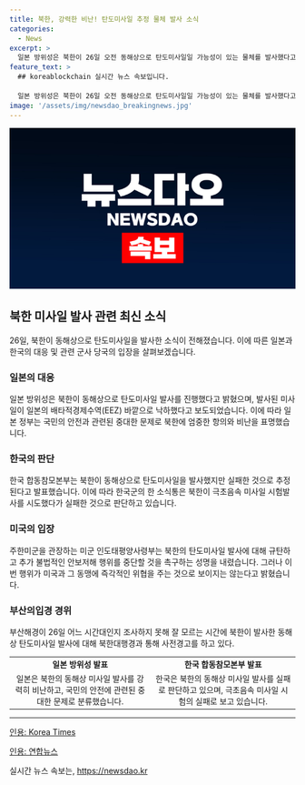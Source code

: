 ```yaml
---
title: 북한, 강력한 비난! 탄도미사일 추정 물체 발사 소식
categories:
  - News
excerpt: >
  일본 방위성은 북한이 26일 오전 동해상으로 탄도미사일일 가능성이 있는 물체를 발사했다고 밝혔다. 북한 미사일은 일본의 배타적경제수역(EEZ) 바깥쪽에 낙하했으며, 한국 합참은 미사일이 실패한 것으로 추정했다. 미국 인도태평양사령부는 북한의 이번 행위를 규탄하며, 한국 및 일본에 대한 방위 약속을 강조했다. 이에 따라 북한의 미사일 도발이 동북아 안보에 대한 심각한 위협으로 거론되고 있다. (150자)
feature_text: >
  ## koreablockchain 실시간 뉴스 속보입니다.

  일본 방위성은 북한이 26일 오전 동해상으로 탄도미사일일 가능성이 있는 물체를 발사했다고 밝혔다. 북한 미사일은 일본의 배타적경제수역(EEZ) 바깥쪽에 낙하했으며, 한국 합참은 미사일이 실패한 것으로 추정했다. 미국 인도태평양사령부는 북한의 이번 행위를 규탄하며, 한국 및 일본에 대한 방위 약속을 강조했다. 이에 따라 북한의 미사일 도발이 동북아 안보에 대한 심각한 위협으로 거론되고 있다. (150자)
image: '/assets/img/newsdao_breakingnews.jpg'
---
```


<p><img src="/assets/img/newsdao_breakingnews.jpg" alt="koreablockchain 속보" /></p>

<h2 data-ke-size="size26">북한 미사일 발사 관련 최신 소식</h2>

<p data-ke-size="size16">26일, 북한이 동해상으로 탄도미사일을 발사한 소식이 전해졌습니다. 이에 따른 일본과 한국의 대응 및 관련 군사 당국의 입장을 살펴보겠습니다.</p>

<h3 data-ke-size="size24">일본의 대응</h3>

<p data-ke-size="size16">일본 방위성은 북한이 동해상으로 탄도미사일 발사를 진행했다고 밝혔으며, 발사된 미사일이 일본의 배타적경제수역(EEZ) 바깥으로 낙하했다고 보도되었습니다. 이에 따라 일본 정부는 국민의 안전과 관련된 중대한 문제로 북한에 엄중한 항의와 비난을 표명했습니다.</p>

<h3 data-ke-size="size24">한국의 판단</h3>

<p data-ke-size="size16">한국 합동참모본부는 북한이 동해상으로 탄도미사일을 발사했지만 실패한 것으로 추정된다고 발표했습니다. 이에 따라 한국군의 한 소식통은 북한이 극초음속 미사일 시험발사를 시도했다가 실패한 것으로 판단하고 있습니다.</p>

<h3 data-ke-size="size24">미국의 입장</h3>

<p data-ke-size="size16">주한미군을 관장하는 미군 인도태평양사령부는 북한의 탄도미사일 발사에 대해 규탄하고 추가 불법적인 안보저해 행위를 중단할 것을 촉구하는 성명을 내렸습니다. 그러나 이번 행위가 미국과 그 동맹에 즉각적인 위협을 주는 것으로 보이지는 않는다고 밝혔습니다.</p>

<h3 data-ke-size="size24">부산의입경 경위</h3>

<p data-ke-size="size16">부산해경이 26일 어느 시간대인지 조사하지 못해 잘 모르는 시간에 북한이 발사한 동해상 탄도미사일 발사에 대해 북한대행경과 통해 사전경고를 하고 있다.</p>

<table>
    <tr>
        <td style="text-align: center; height: 17px;"><b>일본 방위성 발표</b></td>
        <td style="text-align: center; height: 17px;"><b>한국 합동참모본부 발표</b></td>
    </tr>
    <tr>
        <td style="text-align: center; height: 17px;">일본은 북한의 동해상 미사일 발사를 강력히 비난하고, 국민의 안전에 관련된 중대한 문제로 분류했습니다.</td>
        <td style="text-align: center; height: 17px;">한국은 북한의 동해상 미사일 발사를 실패로 판단하고 있으며, 극초음속 미사일 시험의 실패로 보고 있습니다.</td>
    </tr>
</table>

<hr>

<p data-ke-size="size16"><a href="https://www.koreatimes.co.kr/www/nation/2022/03/103_325189.html">인용: Korea Times</a></p>

<p data-ke-size="size16"><a href="https://www.yna.co.kr/view/AKR20220326089651083?input=1195m">인용: 연합뉴스</a></p>
실시간 뉴스 속보는, <a href="https://newsdao.kr" rel="dofollow">https://newsdao.kr</a>


